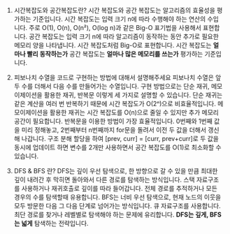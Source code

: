 1. 시간복잡도와 공간복잡도란?
   시간 복잡도와 공간 복잡도는 알고리즘의 효율성을 평가하는 기준입니다.
   시간 복잡도는 입력 크기 n에 따라 수행해야 하는 연산의 수입니다. 주로 O(1), O(n), O(n²), O(log n)과 같은 Big-O 표기법을 사용해서 표현합니다.
   공간 복잡도는 입력 크기 n에 따라 알고리즘이 동작하는 동안 추가로 필요한 메모리 양을 나타냅니다. 시간 복잡도처럼 Big-O로 표현합니다.
   시간 복잡도는 **얼마나 빨리 동작하는가** 공간 복잡도는 **얼마나 많은 메모리를 쓰는가** 평가하는 기준입니다.

2. 피보나치 수열을 코드로 구현하는 방법에 대해서 설명해주세요
   피보나치 수열은 앞 두 수를 더해서 다음 수를 만들어가는 수열입니다.
   구현 방법으로는 단순 재귀, 메모이제이션을 활용한 재귀, 반복문 이렇게 세 가지로 설명할 수 있습니다.
   단순 재귀는 같은 계산을 여러 번 반복하기 때문에 시간 복잡도가 O(2ⁿ)으로 비효율적입니다.
   메모이제이션을 활용한 재귀는 시간 복잡도를 O(n)으로 줄일 수 있지만 추가 메모리 공간이 필요합니다.
   반복문을 이용한 방법이 가장 효율적입니다.
   0번째와 1번째 값을 미리 정해놓고, 2번째부터 n번째까지 for문을 돌려서 이전 두 값을 더해서 갱신해 나갑니다.
   구조 분해 할당을 하여 [prev, curr] = [curr, prev+curr]로 두 값을 동시에 업데이트 하면 변수를 2개만 사용하면서 공간 복잡도를 O(1)로 최소화할 수 있습니다.

3. DFS & BFS 란?
   DFS는 깊이 우선 탐색으로, 한 방향으로 갈 수 있을 만큼 최대한 깊이 내려간 후 막히면 돌아와서 다른 경로를 탐색하는 방식입니다. 스택 자료구조를 사용하거나 재귀호출로 깊이를 따라 들어갑니다. 전체 경로를 추적하거나 모든 경우의 수를 탐색할때 유용합니다.
   BFS는 너비 우선 탐색으로, 현재 노드의 이웃을 모두 방문한 다음 그 다음 단계로 넘어가는 방식입니다. 큐 자료구조를 사용합니다. 최단 경로를 찾거나 레벨별로 탐색해야 하는 문제에 유리합니다.
   **DFS는 깊게, BFS는 넓게** 탐색하는 전략입니다.
